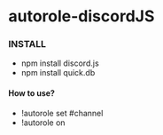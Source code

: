 # autorole-discordJS

### INSTALL
+ npm install discord.js
+ npm install quick.db

#### How to use?
+ !autorole set #channel
+ !autorole on 
